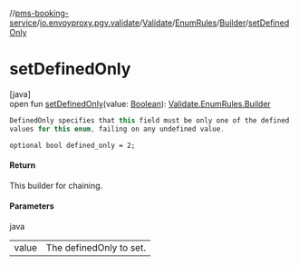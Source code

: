 //[pms-booking-service](../../../../../index.md)/[io.envoyproxy.pgv.validate](../../../index.md)/[Validate](../../index.md)/[EnumRules](../index.md)/[Builder](index.md)/[setDefinedOnly](set-defined-only.md)

# setDefinedOnly

[java]\
open fun [setDefinedOnly](set-defined-only.md)(value: [Boolean](https://kotlinlang.org/api/core/kotlin-stdlib/kotlin/-boolean/index.html)): [Validate.EnumRules.Builder](index.md)

```kotlin
DefinedOnly specifies that this field must be only one of the defined
values for this enum, failing on any undefined value.

```
`optional bool defined_only = 2;`

#### Return

This builder for chaining.

#### Parameters

java

| | |
|---|---|
| value | The definedOnly to set. |
